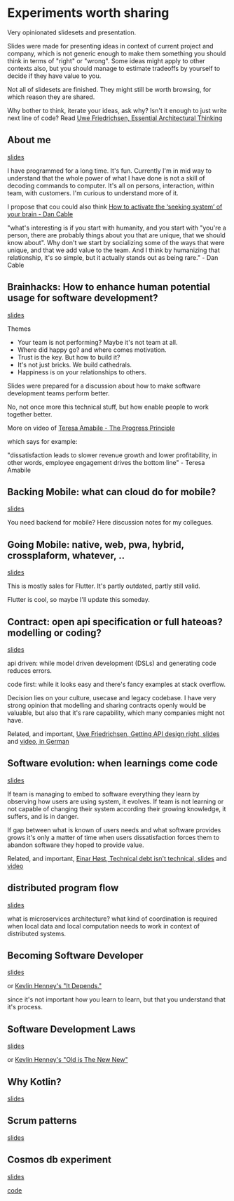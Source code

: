 # Experiments worth sharing

Very opinionated slidesets and presentation. 

Slides were made for presenting ideas in context of current project and company, which is not generic enough to make them something you should think in terms of "right" or "wrong". Some ideas might apply to other contexts also, but you should manage to estimate tradeoffs by yourself to decide if they have value to you. 

Not all of slidesets are finished. They might still be worth browsing, for which reason they are shared.

Why bother to think, iterate your ideas, ask why? Isn't it enough to just write next line of code? Read [Uwe Friedrichsen, Essential Architectural Thinking](https://speakerdeck.com/ufried/essential-architectural-thinking)

## About me

[slides](https://nikkijuk.github.io/about/)

I have programmed for a long time. It's fun. 
Currently I'm in mid way to understand that the whole power of what I have done is not a skill of decoding commands to computer. 
It's all on persons, interaction, within team, with customers. I'm curious to understand more of it.

I propose that cou could also think 
[How to activate the ‘seeking system’ of your brain - Dan Cable](https://www.youtube.com/watch?v=E4yVofxXpT0)

"what's interesting is if you start with humanity, and you start with 
"you're a person, 
there are probably things about you that are unique,
that we should know about".
Why don't we start by socializing
some of the ways that were unique, and that we add value to the team. 
And I think by humanizing that relationship, it's so simple, 
but it actually stands out as being rare." - Dan Cable

## Brainhacks: How to enhance human potential usage for software development?

[slides](https://nikkijuk.github.io/brainhacks/)

Themes

- Your team is not performing? Maybe it's not team at all.
- Where did happy go? and where comes motivation.
- Trust is the key. But how to build it?
- It's not just bricks. We build cathedrals.
- Happiness is on your relationships to others.

Slides were prepared for a discussion 
about how to make software development teams perform better.

No, not once more this technical stuff, 
but how enable people to work together better.

More on video of [Teresa Amabile - The Progress Principle](https://www.youtube.com/watch?v=XD6N8bsjOEE&t=935s)

which says for example:

"dissatisfaction leads to slower revenue growth and lower profitability, 
in other words,  employee engagement drives the bottom line" - Teresa Amabile

## Backing Mobile: what can cloud do for mobile?

[slides](https://nikkijuk.github.io/backingmobile/)

You need backend for mobile? Here discussion notes for my collegues.

## Going Mobile: native, web, pwa, hybrid, crossplaform, whatever, .. 

[slides](https://nikkijuk.github.io/goingmobile/)

This is mostly sales for Flutter. It's partly outdated, partly still valid.

Flutter is cool, so maybe I'll update this someday. 

## Contract: open api specification or full hateoas? modelling or coding?

[slides](https://nikkijuk.github.io/stablecontracts/)

api driven: while model driven development (DSLs) and generating code reduces errors.

code first: while it looks easy and there's fancy examples at stack overflow.

Decision lies on your culture, usecase and legacy codebase. I have very strong opinion that modelling and sharing contracts openly would be valuable, but also that it's rare capability, which many companies might not have. 

Related, and important, [Uwe Friedrichsen, Getting API design right, slides](https://speakerdeck.com/ufried/getting-api-design-right) and [video, in German](https://www.youtube.com/watch?v=2xgplCQS1bY&t=1161s)

## Software evolution: when learnings come code

[slides](https://nikkijuk.github.io/infinitecode/)

If team is managing to embed to software everything they learn by observing how users are using system, it evolves. If team is not learning or not capable of changing their system according their growing knowledge, it suffers, and is in danger.

If gap between what is known of users needs and what software provides grows 
it's only a matter of time when users 
dissatisfaction forces them to abandon software they hoped to provide value.

Related, and important, [Einar Høst, Technical debt isn't technical, slides](https://www.slideshare.net/einarwh/technical-debt-isnt-technical-pdf-ndc-oslo-2018) and [video](https://www.youtube.com/watch?v=CXyNZYDO07Q)

## distributed program flow

[slides](http://nikkijuk.github.io/flowcode/)

what is microservices architecture?
what kind of coordination is required when local data and local computation needs to work in context of distributed systems.

## Becoming Software Developer

[slides](https://nikkijuk.github.io/becomingdeveloper/)

or [Kevlin Henney's "It Depends."](https://www.youtube.com/watch?v=rNSVZs66o48)

since it's not important how you learn to learn, but that you understand that it's process.

## Software Development Laws

[slides](https://nikkijuk.github.io/softwarelaws/)

or [Kevlin Henney's "Old is The New New"](https://www.youtube.com/watch?v=AbgsfeGvg3E)

## Why Kotlin?

[slides](https://nikkijuk.github.io/whykotlin/)

## Scrum patterns

[slides](https://nikkijuk.github.io/scrumpatterns/)

## Cosmos db experiment

[slides](https://nikkijuk.github.io/cosmosdb/)

[code](https://github.com/nikkijuk/cosmosdb-springboot-kotlin-sample)
